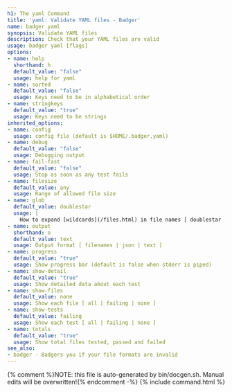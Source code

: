 ```yaml
---
h1: The yaml Command
title: 'yaml: Validate YAML files - Badger'
name: badger yaml
synopsis: Validate YAML files
description: Check that your YAML files are valid
usage: badger yaml [flags]
options:
- name: help
  shorthand: h
  default_value: "false"
  usage: help for yaml
- name: sorted
  default_value: "false"
  usage: Keys need to be in alphabetical order
- name: stringkeys
  default_value: "true"
  usage: Keys need to be strings
inherited_options:
- name: config
  usage: config file (default is $HOME/.badger.yaml)
- name: debug
  default_value: "false"
  usage: Debugging output
- name: fail-fast
  default_value: "false"
  usage: Stop as soon as any test fails
- name: filesize
  default_value: any
  usage: Range of allowed file size
- name: glob
  default_value: doublestar
  usage: |
    How to expand [wildcards](/files.html) in file names [ doublestar | golang | none ]
- name: output
  shorthand: o
  default_value: text
  usage: Output format [ filenames | json | text ]
- name: progress
  default_value: "true"
  usage: Show progress bar (default is false when stderr is piped)
- name: show-detail
  default_value: "true"
  usage: Show detailed data about each test
- name: show-files
  default_value: none
  usage: Show each file [ all | failing | none ]
- name: show-tests
  default_value: failing
  usage: Show each test [ all | failing | none ]
- name: totals
  default_value: "true"
  usage: Show total files tested, passed and failed
see_also:
- badger - Badgers you if your file formats are invalid
---
```

{% comment %}NOTE: this file is auto-generated by bin/docgen.sh.  Manual edits will be overwritten!{% endcomment -%}
{% include command.html %}
